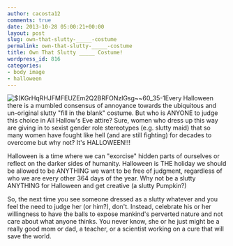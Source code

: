 ```yaml
---
author: cacosta12
comments: true
date: 2013-10-28 05:00:21+00:00
layout: post
slug: own-that-slutty-_____-costume
permalink: own-that-slutty-_____-costume
title: Own That Slutty _____ Costume!
wordpress_id: 816
categories:
- body image
- halloween
---
```


![$(KGrHqRHJFMFEUZEm2Q2BRFONzlGsg~~60_35-1](http://corinaoffthemat.com/wp-content/uploads/2013/10/KGrHqRHJFMFEUZEm2Q2BRFONzlGsg60_35-1.jpg)Every Halloween there is a mumbled consensus of annoyance towards the ubiquitous and un-original slutty "fill in the blank" costume. But who is ANYONE to judge this choice in All Hallow's Eve attire? Sure, women who dress up this way are giving in to sexist gender role stereotypes (e.g. slutty maid) that so many women have fought like hell (and are still fighting) for decades to overcome but why not? It's HALLOWEEN!!!

Halloween is a time where we can "exorcise" hidden parts of ourselves or reflect on the darker sides of humanity. Halloween is THE holiday we should be allowed to be ANYTHING we want to be free of judgment, regardless of who we are every other 364 days of the year. Why not be a slutty ANYTHING for Halloween and get creative (a slutty Pumpkin?)

So, the next time you see someone dressed as a slutty whatever and you feel the need to judge her (or him?), don't. Instead, celebrate his or her willingness to have the balls to expose mankind's perverted nature and not care about what anyone thinks. You never know, she or he just might be a really good mom or dad, a teacher, or a scientist working on a cure that will save the world.
